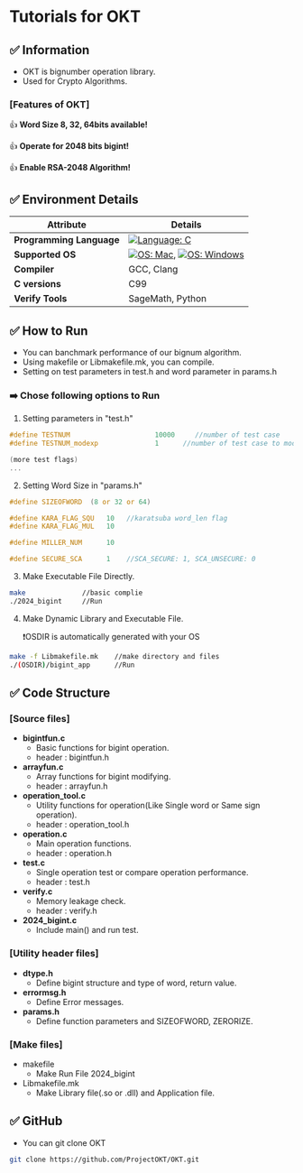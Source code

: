 # **Tutorials for OKT**

## **✅ Information**
- OKT is bignumber operation library.
- Used for Crypto Algorithms.

### **[Features of OKT]**
  
  👍 **Word Size 8, 32, 64bits available!**
  
  👍 **Operate for 2048 bits bigint!**
   
  👍 **Enable RSA-2048 Algorithm!**

## **✅ Environment Details**

| **Attribute**         | **Details**               |
|------------------------|--------------------------|
| **Programming Language** |[![Language: C](https://img.shields.io/badge/Language-C-blue)](https://en.wikipedia.org/wiki/C_(programming_language))|
| **Supported OS**       | [![OS: Mac](https://img.shields.io/badge/OS-MacOS-brightgreen)](https://www.apple.com/macos/), [![OS: Windows](https://img.shields.io/badge/OS-Windows-blue)](https://www.microsoft.com/windows)|
| **Compiler**           | GCC, Clang               |
| **C versions**         | C99                      |
| **Verify Tools**       | SageMath, Python         |

## **✅ How to Run**
- You can banchmark performance of our bignum algorithm.
- Using makefile or Libmakefile.mk, you can compile.
- Setting on test parameters in test.h and word parameter in params.h
  
 ### **➡️ Chose following options to Run**

1. Setting parameters in "test.h"
```c
#define TESTNUM                     10000     //number of test case
#define TESTNUM_modexp              1      //number of test case to modexp

(more test flags)
...
```

2. Setting Word Size in "params.h"
```c
#define SIZEOFWORD  (8 or 32 or 64)

#define KARA_FLAG_SQU   10   //karatsuba word_len flag
#define KARA_FLAG_MUL   10

#define MILLER_NUM      10

#define SECURE_SCA      1    //SCA_SECURE: 1, SCA_UNSECURE: 0
```

3. Make Executable File Directly.
```bash
make              //basic complie
./2024_bigint     //Run   
```

4. Make Dynamic Library and Executable File.
  
   ❗OSDIR is automatically generated with your OS
```bash
make -f Libmakefile.mk    //make directory and files
./(OSDIR)/bigint_app      //Run
```


## **✅ Code Structure**
### **[Source files]**
- **bigintfun.c**
   - Basic functions for bigint operation.
   - header : bigintfun.h
- **arrayfun.c**
   - Array functions for bigint modifying.
   - header : arrayfun.h
- **operation_tool.c**
   - Utility functions for operation(Like Single word or Same sign operation).
   - header : operation_tool.h
- **operation.c**
   - Main operation functions.
   - header : operation.h
- **test.c**
   - Single operation test or compare operation performance.
   - header : test.h
- **verify.c**
   - Memory leakage check.
   - header : verify.h
- **2024_bigint.c**
   - Include main() and run test.
### **[Utility header files]**
 - **dtype.h**
   - Define bigint structure and type of word, return value.
- **errormsg.h**
   - Define Error messages.
- **params.h**
   - Define function parameters and SIZEOFWORD, ZERORIZE.
### **[Make files]**
- makefile
   - Make Run File 2024_bigint
- Libmakefile.mk
   - Make Library file(.so or .dll) and Application file.

## **✅ GitHub**
- You can git clone OKT
```bash
git clone https://github.com/ProjectOKT/OKT.git
```
